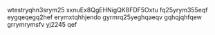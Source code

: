 wtestryqhn3srym25
xxnuEx8QgEHNigQK8FDF5Oxtu
fq25yrym355eqf
eygqeqegq2hef
erymxtqhhjendo
gyrmrq25yeghqaeqv
gqhqjqhfqew
grrymrymsfv
yj2245
qef
